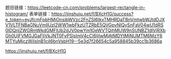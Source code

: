 题目链接：https://leetcode-cn.com/problems/largest-rectangle-in-histogram/
表单链接：https://jinshuju.net/f/BXcH1G/success?e_token=eyJfcmFpbHMiOnsibWVzc2FnZSI6IkxTMHRDaTBnVmtwbWJtdDJXV1VLTFNBaGNuVmllUzl2WW1wbFkzUTZRbE5QVGpvNlQySnFaV04wU1dRS0lDQnlZWGRmWkdGMFlUb2dJV0pwYm1GeWVTQjhMUW9nSUNBZ1dIVjRXbGh0UjFVMGJGaFliVkJNT0FvPSIsImV4cCI6IjIwMjAtMDYtMjNUMTM6MzY6MTYuMjczWiIsInB1ciI6bnVsbH19--5e3d7f26654c5a958845b39cc1b3686a

https://jinshuju.net/f/BXcH1G